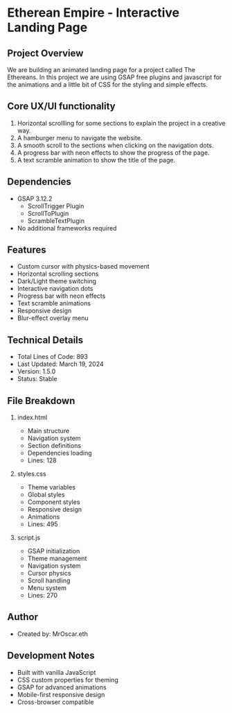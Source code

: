 # Etherean Empire - Interactive Landing Page

## Project Overview
We are building an animated landing page for a project called The Ethereans. In this project we are using GSAP free plugins and javascript for the animations and a little bit of CSS for the styling and simple effects.

## Core UX/UI functionality
1. Horizontal scrollling for some sections to explain the project in a creative way.
2. A hamburger menu to navigate the website.
3. A smooth scroll to the sections when clicking on the navigation dots.
4. A progress bar with neon effects to show the progress of the page.
5. A text scramble animation to show the title of the page.

## Dependencies
- GSAP 3.12.2
  - ScrollTrigger Plugin
  - ScrollToPlugin
  - ScrambleTextPlugin
- No additional frameworks required

## Features
- Custom cursor with physics-based movement
- Horizontal scrolling sections
- Dark/Light theme switching
- Interactive navigation dots
- Progress bar with neon effects
- Text scramble animations
- Responsive design
- Blur-effect overlay menu

## Technical Details
- Total Lines of Code: 893
- Last Updated: March 19, 2024
- Version: 1.5.0
- Status: Stable

## File Breakdown
1. index.html
   - Main structure
   - Navigation system
   - Section definitions
   - Dependencies loading
   - Lines: 128

2. styles.css
   - Theme variables
   - Global styles
   - Component styles
   - Responsive design
   - Animations
   - Lines: 495

3. script.js
   - GSAP initialization
   - Theme management
   - Navigation system
   - Cursor physics
   - Scroll handling
   - Menu system
   - Lines: 270

## Author
- Created by: MrOscar.eth

## Development Notes
- Built with vanilla JavaScript
- CSS custom properties for theming
- GSAP for advanced animations
- Mobile-first responsive design
- Cross-browser compatible